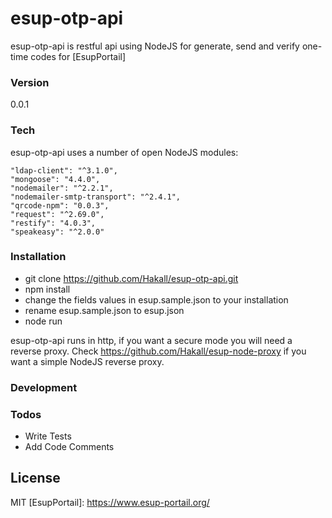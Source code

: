 # esup-otp-api

esup-otp-api is restful api using NodeJS for generate, send and verify one-time codes for [EsupPortail]

### Version
0.0.1

### Tech

esup-otp-api uses a number of open NodeJS modules:

    "ldap-client": "^3.1.0",
    "mongoose": "4.4.0",
    "nodemailer": "^2.2.1",
    "nodemailer-smtp-transport": "^2.4.1",
    "qrcode-npm": "0.0.3",
    "request": "^2.69.0",
    "restify": "4.0.3",
    "speakeasy": "^2.0.0"

### Installation
- git clone https://github.com/Hakall/esup-otp-api.git
- npm install
- change the fields values in esup.sample.json to your installation
- rename esup.sample.json to esup.json
- node run

esup-otp-api runs in http, if you want a secure mode you will need a reverse proxy.
Check https://github.com/Hakall/esup-node-proxy if you want a simple NodeJS reverse proxy.

### Development

### Todos
 - Write Tests
 - Add Code Comments

License
----

MIT
   [EsupPortail]: <https://www.esup-portail.org/>
